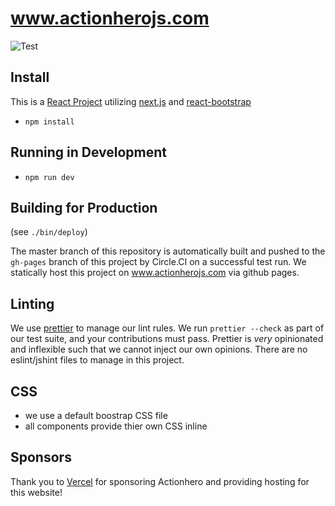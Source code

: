 # www.actionherojs.com

![Test](https://github.com/actionhero/www.actionherojs.com/workflows/Test/badge.svg)

## Install

This is a [React Project](https://facebook.github.io/react/) utilizing [next.js](https://github.com/zeit/next.js/) and [react-bootstrap](https://react-bootstrap.github.io/)

- `npm install`

## Running in Development

- `npm run dev`

## Building for Production

(see `./bin/deploy`)

The master branch of this repository is automatically built and pushed to the `gh-pages` branch of this project by Circle.CI on a successful test run. We statically host this project on www.actionherojs.com via github pages.

## Linting

We use [prettier](https://prettier.io/) to manage our lint rules. We run `prettier --check` as part of our test suite, and your contributions must pass. Prettier is _very_ opinionated and inflexible such that we cannot inject our own opinions. There are no eslint/jshint files to manage in this project.

## CSS

- we use a default boostrap CSS file
- all components provide thier own CSS inline

## Sponsors

Thank you to [Vercel](https://vercel.com?utm_source=[project-name]&utm_campaign=oss) for sponsoring Actionhero and providing hosting for this website!
